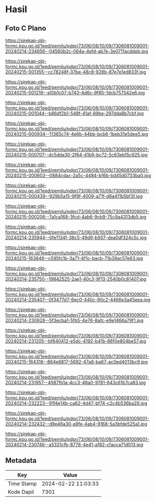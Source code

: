 # Hasil

## Foto C Plano

https://sirekap-obj-formc.kpu.go.id/1eed/pemilu/pdpr/73/06/08/10/09/7306081009001-20240214-234856--04560b2c-064a-4efd-ab7e-3e0711acddeb.jpg

https://sirekap-obj-formc.kpu.go.id/1eed/pemilu/pdpr/73/06/08/10/09/7306081009001-20240215-001355--cc78248f-37be-48c8-928b-87e7e1ed833f.jpg

https://sirekap-obj-formc.kpu.go.id/1eed/pemilu/pdpr/73/06/08/10/09/7306081009001-20240215-001219--a10b1c07-b743-4d6c-9f85-1dcb757542e6.jpg

https://sirekap-obj-formc.kpu.go.id/1eed/pemilu/pdpr/73/06/08/10/09/7306081009001-20240215-001044--b86df2b1-548f-41af-89be-297dda8b7cbf.jpg

https://sirekap-obj-formc.kpu.go.id/1eed/pemilu/pdpr/73/06/08/10/09/7306081009001-20240215-000934--11365c74-4e6b-44bb-bcb6-1beb31e5dee5.jpg

https://sirekap-obj-formc.kpu.go.id/1eed/pemilu/pdpr/73/06/08/10/09/7306081009001-20240215-000707--dc5dda30-2f64-41b9-bc72-5c63eb15c925.jpg

https://sirekap-obj-formc.kpu.go.id/1eed/pemilu/pdpr/73/06/08/10/09/7306081009001-20240215-000603--0884cdac-2a5c-4484-b16b-bd45d0733ba0.jpg

https://sirekap-obj-formc.kpu.go.id/1eed/pemilu/pdpr/73/06/08/10/09/7306081009001-20240215-000439--929b5a15-9f9f-4009-a71f-d6a411b5bf3f.jpg

https://sirekap-obj-formc.kpu.go.id/1eed/pemilu/pdpr/73/06/08/10/09/7306081009001-20240215-000206--7a1ca168-3fcd-4ab6-9cb9-75c9a4313db5.jpg

https://sirekap-obj-formc.kpu.go.id/1eed/pemilu/pdpr/73/06/08/10/09/7306081009001-20240214-235944--0fe1134f-38c5-49d9-b937-dea0df324c5c.jpg

https://sirekap-obj-formc.kpu.go.id/1eed/pemilu/pdpr/73/06/08/10/09/7306081009001-20240215-163846--c595fc1b-3a71-4f1c-bacb-71b39ac57e63.jpg

https://sirekap-obj-formc.kpu.go.id/1eed/pemilu/pdpr/73/06/08/10/09/7306081009001-20240214-235750--19842525-2ae1-40c3-9f13-2540b0c81407.jpg

https://sirekap-obj-formc.kpu.go.id/1eed/pemilu/pdpr/73/06/08/10/09/7306081009001-20240214-235407--0f3477d7-6ec0-440c-90c2-4466e3a45eea.jpg

https://sirekap-obj-formc.kpu.go.id/1eed/pemilu/pdpr/73/06/08/10/09/7306081009001-20240214-230928--5f3ecba1-5fb5-4e76-8afc-e9e1466a79f1.jpg

https://sirekap-obj-formc.kpu.go.id/1eed/pemilu/pdpr/73/06/08/10/09/7306081009001-20240214-231205--bf640412-e5dc-4192-b41b-86f0e804be57.jpg

https://sirekap-obj-formc.kpu.go.id/1eed/pemilu/pdpr/73/06/08/10/09/7306081009001-20240215-164318--864e6817-5692-47a8-ba67-ac0ed4013bc9.jpg

https://sirekap-obj-formc.kpu.go.id/1eed/pemilu/pdpr/73/06/08/10/09/7306081009001-20240214-231957--4587fb1a-4cc3-48a0-9781-843c61b7ca83.jpg

https://sirekap-obj-formc.kpu.go.id/1eed/pemilu/pdpr/73/06/08/10/09/7306081009001-20240214-232223--91f4e14b-ca62-4d47-bf74-c2c4b536ba29.jpg

https://sirekap-obj-formc.kpu.go.id/1eed/pemilu/pdpr/73/06/08/10/09/7306081009001-20240214-232432--d9e46a30-a9fe-4ab4-9168-5a3bfde525a1.jpg

https://sirekap-obj-formc.kpu.go.id/1eed/pemilu/pdpr/73/06/08/10/09/7306081009001-20240214-230746--a5331cfb-8776-4e41-a182-cfacca71d013.jpg


## Metadata

| Key        | Value               |
| ---------- | ------------------- |
| Time Stamp | 2024-02-22 11:03:33 |
| Kode Dapil | 7301                |



